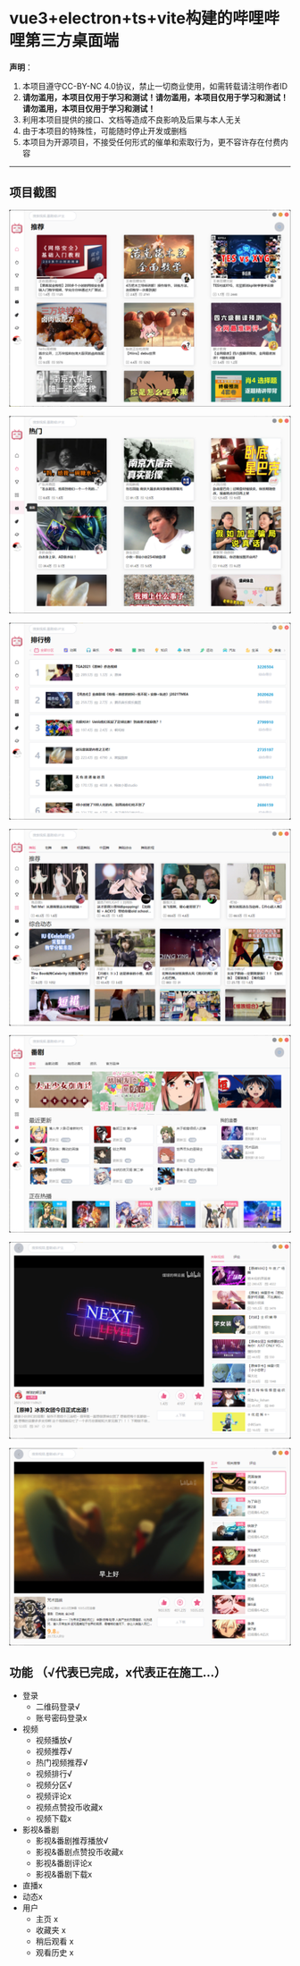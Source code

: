 # vue3+electron+ts+vite构建的哔哩哔哩第三方桌面端
**声明**：

1. 本项目遵守CC-BY-NC 4.0协议，禁止一切商业使用，如需转载请注明作者ID
2. **请勿滥用，本项目仅用于学习和测试！请勿滥用，本项目仅用于学习和测试！请勿滥用，本项目仅用于学习和测试！**
3. 利用本项目提供的接口、文档等造成不良影响及后果与本人无关
4. 由于本项目的特殊性，可能随时停止开发或删档
5. 本项目为开源项目，不接受任何形式的催单和索取行为，更不容许存在付费内容

---
## 项目截图
![项目截图](https://github.com/lbw1998/file/blob/main/bilibili-desktop/img/1.png)

![项目截图](https://github.com/lbw1998/file/blob/main/bilibili-desktop/img/2.png)

![项目截图](https://github.com/lbw1998/file/blob/main/bilibili-desktop/img/3.png)

![项目截图](https://github.com/lbw1998/file/blob/main/bilibili-desktop/img/4.png)

![项目截图](https://github.com/lbw1998/file/blob/main/bilibili-desktop/img/5.png)

![项目截图](https://github.com/lbw1998/file/blob/main/bilibili-desktop/img/6.png)

![项目截图](https://github.com/lbw1998/file/blob/main/bilibili-desktop/img/7.png)

## 功能 （√代表已完成，x代表正在施工...）
- 登录
  - 二维码登录√
  - 账号密码登录x
- 视频
  - 视频播放√
  - 视频推荐√
  - 热门视频推荐√
  - 视频排行√
  - 视频分区√
  - 视频评论x
  - 视频点赞投币收藏x
  - 视频下载x
- 影视&番剧
  - 影视&番剧推荐播放√
  - 影视&番剧点赞投币收藏x
  - 影视&番剧评论x
  - 影视&番剧下载x
- 直播x
- 动态x
- 用户
  - 主页 x
  - 收藏夹 x
  - 稍后观看 x
  - 观看历史 x

